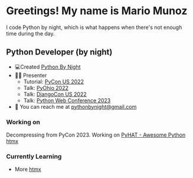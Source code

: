# Greetings! My name is Mario Munoz

I code Python by night, which is what happens when there's not enough time during the day.

## Python Developer (by night)
-   💻Created [Python By Night](https://www.pythonbynight.com)
-   👨‍🏫 Presenter
    -   Tutorial: [PyCon US 2022](https://youtu.be/gDYrFsMaxIw)
    -   Talk: [PyOhio 2022](https://www.pyohio.org/2022/program/talks/add-rss-to-my-website-with-python-yes)
    -   Talk: [DjangoCon US 2022](https://2022.djangocon.us/talks/why-i-didn-t-start-with-django/)
    -   Talk: [Python Web Conference 2023](https://2023.pythonwebconf.com/presentations/so-much-depends-upon-a-python-apps-dependencies)
-   📧 You can reach me at pythonbynight@gmail.com

### Working on
Decompressing from PyCon 2023. Working on [PyHAT - Awesome Python htmx](https://github.com/PyHAT-stack/awesome-python-htmx)

### Currently Learning
- More [htmx](https://htmx.org)
